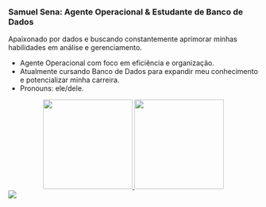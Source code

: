### Samuel Sena: Agente Operacional & Estudante de Banco de Dados 

Apaixonado por dados e buscando constantemente aprimorar minhas habilidades em análise e gerenciamento. 

-  Agente Operacional com foco em eficiência e organização.
-  Atualmente cursando Banco de Dados para expandir meu conhecimento e potencializar minha carreira.
-  Pronouns: ele/dele.

<div align="center">
  <a href="https://github.com/senasamuel">
  <img height="180em" src="https://github-readme-stats.vercel.app/api?username=senasamuel&show_icons=true&theme=dracula&include_all_commits=true&count_private=true"/>
  <img height="180em" src="https://github-readme-stats.vercel.app/api/top-langs/?username=senasamuel&layout=compact&langs_count=7&theme=dracula"/>
</div>

<div> 
  <a href="https://www.linkedin.com/in/samuelsena/" target="_blank"><img src="https://img.shields.io/badge/-LinkedIn-%230077B5?style=for-the-badge&logo=linkedin&logoColor=white" target="_blank"></a> 
 
 
 
</div>
